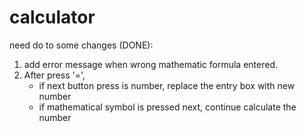 # calculator

need do to some changes (DONE):
1. add error message when wrong mathematic formula entered.
2. After press '=', 
    - if next button press is number, replace the entry box with new number
    - if mathematical symbol is pressed next, continue calculate the number
    
